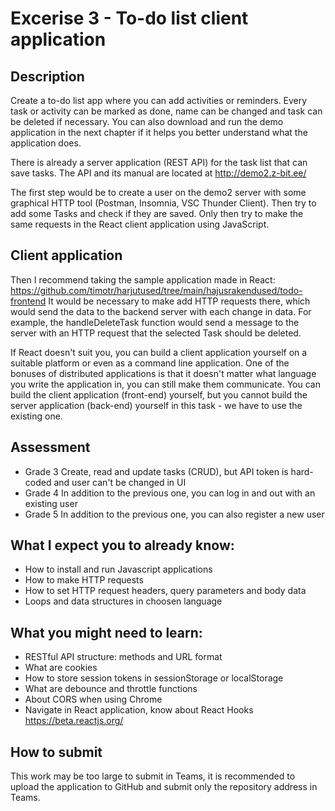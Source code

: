 # Excerise 3 - To-do list client application

## Description
Create a to-do list app where you can add activities or reminders. Every task or activity can be marked as done, name can be changed and task can be deleted if necessary.
You can also download and run the demo application in the next chapter if it helps you better understand what the application does.

There is already a server application (REST API) for the task list that can save tasks.
The API and its manual are located at http://demo2.z-bit.ee/

The first step would be to create a user on the demo2 server with some graphical HTTP tool (Postman, Insomnia, VSC Thunder Client).
Then try to add some Tasks and check if they are saved. Only then try to make the same requests in the React client application using JavaScript.

## Client application
Then I recommend taking the sample application made in React: https://github.com/timotr/harjutused/tree/main/hajusrakendused/todo-frontend
It would be necessary to make add HTTP requests there, which would send the data to the backend server with each change in data.
For example, the handleDeleteTask function would send a message to the server with an HTTP request that the selected Task should be deleted.

If React doesn't suit you, you can build a client application yourself on a suitable platform or even as a command line application.
One of the bonuses of distributed applications is that it doesn't matter what language you write the application in, you can still make them communicate.
You can build the client application (front-end) yourself, but you cannot build the server application (back-end) yourself in this task - we have to use the existing one.

## Assessment
- Grade 3 Create, read and update tasks (CRUD), but API token is hard-coded and user can't be changed in UI
- Grade 4 In addition to the previous one, you can log in and out with an existing user
- Grade 5 In addition to the previous one, you can also register a new user

## What I expect you to already know:
- How to install and run Javascript applications
- How to make HTTP requests
- How to set HTTP request headers, query parameters and body data
- Loops and data structures in choosen language

## What you might need to learn:
- RESTful API structure: methods and URL format
- What are cookies
- How to store session tokens in sessionStorage or localStorage
- What are debounce and throttle functions
- About CORS when using Chrome
- Navigate in React application, know about React Hooks https://beta.reactjs.org/

## How to submit
This work may be too large to submit in Teams, it is recommended to upload the application to GitHub and submit only the repository address in Teams.
